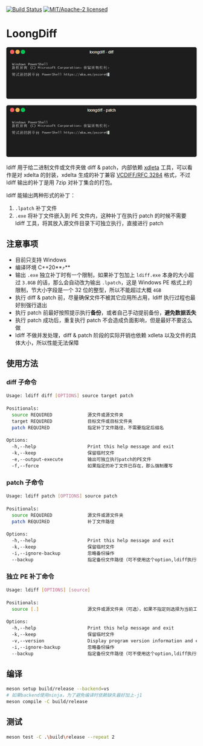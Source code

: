 [![Build Status](https://github.com/12CrazyPaul21/loongdiff-win/actions/workflows/build-and-test-ldiff.yml/badge.svg)](https://github.com/12CrazyPaul21/loongdiff-win/actions) [![MIT/Apache-2 licensed](https://img.shields.io/crates/l/lopxy.svg)](./LICENSE)

# LoongDiff

<p align="center"><img src="./terminalizer/diff.gif"/></p>

<p align="center"><img src="./terminalizer/apply.gif"/></p>

ldiff 用于给二进制文件或文件夹做 diff & patch，内部依赖 [xdleta](https://github.com/jmacd/xdelta.git) 工具，可以看作是对 xdelta 的封装，xdelta 生成的补丁兼容 [VCDIFF/RFC 3284](https://www.ietf.org/rfc/rfc3284.txt) 格式，不过 ldiff 输出的补丁是用 7zip 对补丁集合的打包。

ldiff 能输出两种形式的补丁：

1. `.lpatch` 补丁文件
2. `.exe` 将补丁文件嵌入到 PE 文件内，这种补丁在执行 patch 的时候不需要 ldiff 工具，将其放入源文件目录下可独立执行，直接进行 patch

## 注意事项

- 目前只支持 Windows
- 编译环境 C++20**⤴**
- 输出 `.exe` 独立补丁时有一个限制，如果补丁包加上 `ldiff.exe` 本身的大小超过 `3.8GB` 的话，那么会自动改为输出 `.lpatch`，这是 Windows PE 格式上的限制，节大小字段是一个 32 位的整型，所以不能超过大概 `4GB`
- 执行 diff & patch 前，尽量确保文件不被其它应用所占用，ldiff 执行过程也最好别强行退出
- 执行 patch 前最好按照提示执行**备份**，或者自己手动提前备份，**避免数据丢失**
- 执行 patch 成功后，重复执行 patch 不会造成负面影响，但是最好不要这么做
- ldiff 不做并发处理，diff & patch 阶段的实际开销也依赖 xdleta 以及文件的具体大小，所以性能无法保障

## 使用方法

### diff 子命令

```bash
Usage: ldiff diff [OPTIONS] source target patch

Positionals:
  source REQUIRED             源文件或源文件夹
  target REQUIRED             目标文件或目标文件夹
  patch REQUIRED              指定补丁文件路径，不需要指定后缀名

Options:
  -h,--help                   Print this help message and exit
  -k,--keep                   保留临时文件
  -e,--output-execute         输出可独立执行patch的PE文件
  -f,--force                  如果指定的补丁文件已存在，那么强制覆写
```

### patch 子命令

```bash
Usage: ldiff patch [OPTIONS] source patch

Positionals:
  source REQUIRED             源文件或源文件夹
  patch REQUIRED              补丁文件路径

Options:
  -h,--help                   Print this help message and exit
  -k,--keep                   保留临时文件
  -i,--ignore-backup          忽略备份操作
  --backup                    指定备份文件路径（可不使用这个option,ldiff执行时会提示）
```

### 独立 PE 补丁命令

```bash
Usage: ldiff [OPTIONS] [source]

Positionals:
  source [.]                  源文件或源文件夹（可选），如果不指定则选择为当前工作目录

Options:
  -h,--help                   Print this help message and exit
  -k,--keep                   保留临时文件
  -v,--version                Display program version information and exit
  -i,--ignore-backup          忽略备份操作
  --backup                    指定备份文件路径（可不使用这个option,ldiff执行时会提示）
```

## 编译

```bash
meson setup build/release --backend=vs
# 如果backend使用ninja，为了避免编译时依赖缺失最好加上-j1
meson compile -C build/release
```

## 测试

```bash
meson test -C .\build\release --repeat 2
```

